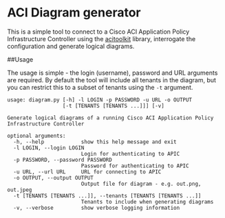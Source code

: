 # ACI Diagram generator

This is a simple tool to connect to a Cisco ACI Application Policy Infrastructure Controller using the [acitoolkit](http://github.com/datacenter/acitoolkit) library, interrogate the configuration and generate logical diagrams. 

##Usage

The usage is simple - the login (username), password and URL arguments are required. By default the tool will include all tenants in the diagram, but you can restrict this to a subset of tenants using the `-t` argument.


```
usage: diagram.py [-h] -l LOGIN -p PASSWORD -u URL -o OUTPUT
                  [-t [TENANTS [TENANTS ...]]] [-v]

Generate logical diagrams of a running Cisco ACI Application Policy
Infrastructure Controller

optional arguments:
  -h, --help            show this help message and exit
  -l LOGIN, --login LOGIN
                        Login for authenticating to APIC
  -p PASSWORD, --password PASSWORD
                        Password for authenticating to APIC
  -u URL, --url URL     URL for connecting to APIC
  -o OUTPUT, --output OUTPUT
                        Output file for diagram - e.g. out.png, out.jpeg
  -t [TENANTS [TENANTS ...]], --tenants [TENANTS [TENANTS ...]]
                        Tenants to include when generating diagrams
  -v, --verbose         show verbose logging information
```

